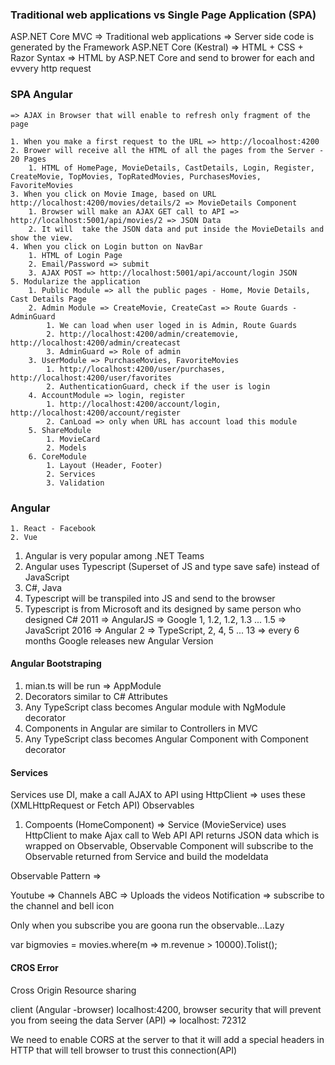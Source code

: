 ### Traditional web applications vs Single Page Application (SPA)

ASP.NET Core MVC =>  Traditional web applications
    => Server side code is generated by the Framework ASP.NET Core (Kestral)
    => HTML + CSS + Razor Syntax => HTML by ASP.NET Core and send to brower for each and evvery http request

### SPA  Angular
    => AJAX in Browser that will enable to refresh only fragment of the page

    1. When you make a first request to the URL => http://locoalhost:4200
    2. Brower will receive all the HTML of all the pages from the Server - 20 Pages
        1. HTML of HomePage, MovieDetails, CastDetails, Login, Register, CreateMovie, TopMovies, TopRatedMovies, PurchasesMovies, FavoriteMovies
    3. When you click on Movie Image, based on URL http://localhost:4200/movies/details/2 => MovieDetails Component
        1. Browser will make an AJAX GET call to API => http://localhost:5001/api/movies/2 => JSON Data
        2. It will  take the JSON data and put inside the MovieDetails and show the view.
    4. When you click on Login button on NavBar
        1. HTML of Login Page
        2. Email/Password => submit
        3. AJAX POST => http://localhost:5001/api/account/login JSON
    5. Modularize the application 
        1. Public Module => all the public pages - Home, Movie Details, Cast Details Page
        2. Admin Module => CreateMovie, CreateCast => Route Guards - AdminGuard
            1. We can load when user loged in is Admin, Route Guards
            2. http://localhost:4200/admin/createmovie, http://localhost:4200/admin/createcast
            3. AdminGuard => Role of admin
        3. UserModule => PurchaseMovies, FavoriteMovies
            1. http://localhost:4200/user/purchases, http://localhost:4200/user/favorites
            2. AuthenticationGuard, check if the user is login
        4. AccountModule => login, register
            1. http://localhost:4200/account/login, http://localhost:4200/account/register
            2. CanLoad => only when URL has account load this module
        5. ShareModule
            1. MovieCard
            2. Models
        6. CoreModule
            1. Layout (Header, Footer)
            2. Services
            3. Validation

### Angular 
    1. React - Facebook
    2. Vue
1. Angular is very popular among .NET Teams
2. Angular uses Typescript (Superset of JS and type save safe) instead of JavaScript
3. C#, Java
4. Typescript will be transpiled into JS and send to the browser
5. Typescript is from Microsoft and its designed by same person who designed C#
2011 => AngularJS => Google 1, 1.2, 1.2, 1.3 ... 1.5 => JavaScript
2016 => Angular 2 => TypeScript, 2, 4, 5 ... 13 => every 6 months Google releases new Angular Version

#### Angular Bootstraping
1. mian.ts will be run => AppModule
2. Decorators similar to C# Attributes
3. Any TypeScript class becomes Angular module with NgModule decorator
4. Components in Angular are similar to Controllers in MVC
5. Any TypeScript class becomes Angular Component with Component decorator

#### Services

Services use DI, make a call AJAX to API using HttpClient => uses these (XMLHttpRequest or Fetch API)
Observables 

1. Compoents (HomeComponent) => Service (MovieService) uses HttpClient to make Ajax call to Web API
API returns JSON data which is wrapped on Observable, Observable<MovieCard>
Component will subscribe to the Observable returned from Service and build the modeldata

Observable Pattern =>

Youtube => Channels ABC => Uploads the videos
Notification => subscribe to the channel and bell icon 

Only when you subscribe you are goona run the observable...Lazy

var bigmovies = movies.where(m => m.revenue > 10000).Tolist();


#### CROS Error
Cross Origin Resource sharing

client (Angular -browser) localhost:4200, browser security that will prevent you from seeing the data
Server (API) => localhost: 72312

We need to enable CORS at the server to that it will add a special headers in HTTP that will tell browser to trust this connection(API)

